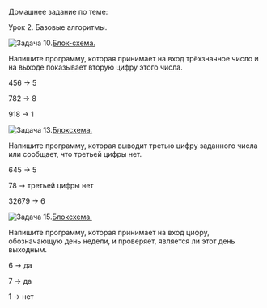 Домашнее задание по теме:

Урок 2. Базовые алгоритмы.

![Задача 10. ](Task1\Program.cs)[Блок-схема.](Task1\Task1.drawio.png)

Напишите программу, которая принимает на вход трёхзначное число и на выходе показывает вторую цифру этого числа.

456 -> 5

782 -> 8

918 -> 1

![Задача 13. ](Task2\Program.cs)[Блоксхема.](Task2\Task2.drawio.png) 

Напишите программу, которая выводит третью цифру заданного числа или сообщает, что третьей цифры нет.

645 -> 5

78 -> третьей цифры нет

32679 -> 6

![Задача 15. ](Task3\Program.cs)[Блоксхема.](Task3\Task3.drawio.png) 

Напишите программу, которая принимает на вход цифру, обозначающую день недели, и проверяет, является ли этот день выходным.

6 -> да

7 -> да

1 -> нет